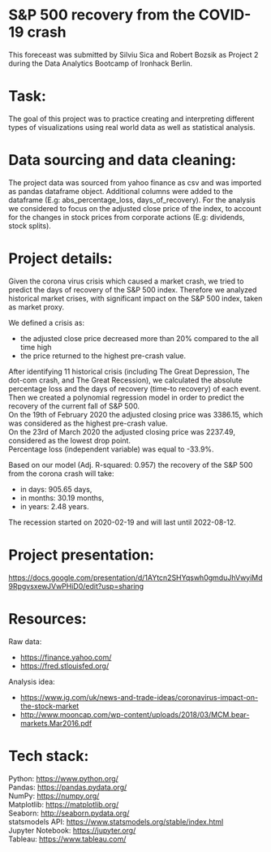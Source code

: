 # S&P 500 recovery from the COVID-19 crash
This foreceast was submitted by Silviu Sica and Robert Bozsik as Project 2 during the Data Analytics Bootcamp of Ironhack Berlin.

# Task:
The goal of this project was to practice creating and interpreting different types of visualizations using real world data as well as statistical analysis.

# Data sourcing and data cleaning:
The project data was sourced from yahoo finance as csv and was imported as pandas dataframe object. Additional columns were added to the dataframe (E.g: abs_percentage_loss, days_of_recovery). For the analysis we considered to focus on the adjusted close price of the index, to account for the changes in stock prices from corporate actions (E.g: dividends, stock splits).

# Project details:
Given the corona virus crisis which caused a market crash, we tried to predict the days of recovery of the S&P 500 index. Therefore we analyzed historical market crises, with significant impact on the S&P 500 index, taken as market proxy.

We defined a crisis as:
 - the adjusted close price decreased more than 20% compared to the all time high
 - the price returned to the highest pre-crash value.
 
After identifying 11 historical crisis (including The Great Depression, The dot-com crash, and The Great Recession), we calculated the absolute percentage loss and the days of recovery (time-to recovery) of each event. \
Then we created a polynomial regression model in order to predict the recovery of the current fall of S&P 500. \
On the 19th of February 2020 the adjusted closing price was 3386.15, which was considered as the highest pre-crash value. \
On the 23rd of March 2020 the adjusted closing price was 2237.49, considered as the lowest drop point. \
Percentage loss (independent variable) was equal to -33.9%.

Based on our model (Adj. R-squared: 0.957) the recovery of the S&P 500 from the corona crash will take:
 - in days: 905.65 days,
 - in months: 30.19 months,
 - in years: 2.48 years.

The recession started on 2020-02-19 and will last until 2022-08-12.

# Project presentation:
https://docs.google.com/presentation/d/1AYtcn2SHYqswh0gmduJhVwyiMd9RpgvsxewJVwPHiD0/edit?usp=sharing

# Resources:
Raw data: 
 - https://finance.yahoo.com/
 - https://fred.stlouisfed.org/
 
Analysis idea:
 - https://www.ig.com/uk/news-and-trade-ideas/coronavirus-impact-on-the-stock-market
 - http://www.mooncap.com/wp-content/uploads/2018/03/MCM.bear-markets.Mar2016.pdf 

# Tech stack:
Python: https://www.python.org/ \
Pandas: https://pandas.pydata.org/ \
NumPy: https://numpy.org/ \
Matplotlib: https://matplotlib.org/ \
Seaborn: http://seaborn.pydata.org/ \
statsmodels API: https://www.statsmodels.org/stable/index.html \
Jupyter Notebook: https://jupyter.org/ \
Tableau: https://www.tableau.com/
